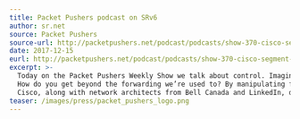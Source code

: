 ```yaml
---
title: Packet Pushers podcast on SRv6
author: sr.net
source: Packet Pushers
source-url: http://packetpushers.net/podcast/podcasts/show-370-cisco-segment-routing-ipv6-sponsored/
date: 2017-12-15
eurl: http://packetpushers.net/podcast/podcasts/show-370-cisco-segment-routing-ipv6-sponsored/
excerpt: >-
  Today on the Packet Pushers Weekly Show we talk about control. Imagine being able to control every flow in  your data center in a granular way, and not just based on the best path your routing protocol decides or the random hashing your ECMP comes up with.
  How do you get beyond the forwarding we’re used to? By manipulating flows with modern tools. One such tool is IPv6 segment routing (SRv6).
  Cisco, along with network architects from Bell Canada and LinkedIn, discuss just how IPv6 Segment Routing makes the network programmable in this sponsored episode.
teaser: /images/press/packet_pushers_logo.png
---
```

